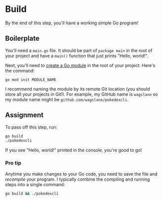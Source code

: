 # Build

By the end of this step, you'll have a working simple Go program!

## Boilerplate

You'll need a `main.go` file. It should be part of `package main` in the root of your project and have a `main()` function that just prints "Hello, world!".

Next, you'll need to [create a Go module](https://golang.org/doc/tutorial/create-module) in the root of your project. Here's the command:

```
go mod init MODULE_NAME
```

I recommend naming the module by its remote Git location (you should store all your projects in Git!). For example, my GitHub name is `wagslane` so my module name might be `github.com/wagslane/pokedexcli`.

## Assignment

To pass off this step, run:

```bash
go build
./pokedexcli
```

If you see "Hello, world!" printed in the console, you're good to go!

### Pro tip

Anytime you make changes to your Go code, you need to save the file and *recompile* your program. I typically combine the compiling and running steps into a single command:

```bash
go build && ./pokedexcli
```
